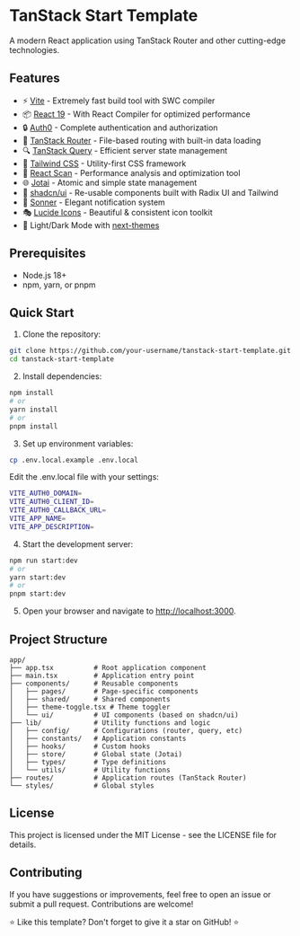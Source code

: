# TanStack Start Template

A modern React application using TanStack Router and other cutting-edge technologies.

## Features

- ⚡ [Vite](https://vite.dev/) - Extremely fast build tool with SWC compiler
- 📦 [React 19](https://react.dev/) - With React Compiler for optimized performance
- 🔒 [Auth0](https://auth0.com/) - Complete authentication and authorization
- 🚀 [TanStack Router](https://tanstack.com/router/latest) - File-based routing with built-in data loading
- 🔍 [TanStack Query](https://tanstack.com/query/latest) - Efficient server state management
- 🎨 [Tailwind CSS](https://tailwindcss.com/) - Utility-first CSS framework
- 🔬 [React Scan](https://react-scan.com/) - Performance analysis and optimization tool
- 🌐 [Jotai](https://jotai.org/) - Atomic and simple state management
- 🧩 [shadcn/ui](https://ui.shadcn.com/) - Re-usable components built with Radix UI and Tailwind
- 🔔 [Sonner](https://sonner.emilkowal.ski/) - Elegant notification system
- 🎭 [Lucide Icons](https://lucide.dev/) - Beautiful & consistent icon toolkit
- 🌙 Light/Dark Mode with [next-themes](https://github.com/pacocoursey/next-themes)

## Prerequisites

- Node.js 18+
- npm, yarn, or pnpm

## Quick Start

1. Clone the repository:

```bash
git clone https://github.com/your-username/tanstack-start-template.git
cd tanstack-start-template
```

2. Install dependencies:

```bash
npm install
# or
yarn install
# or
pnpm install
```

3. Set up environment variables:

```bash
cp .env.local.example .env.local
```

Edit the .env.local file with your settings:

```bash
VITE_AUTH0_DOMAIN=
VITE_AUTH0_CLIENT_ID=
VITE_AUTH0_CALLBACK_URL=
VITE_APP_NAME=
VITE_APP_DESCRIPTION=
```

4. Start the development server:

```bash
npm run start:dev
# or
yarn start:dev
# or
pnpm start:dev
```

5. Open your browser and navigate to [http://localhost:3000](http://localhost:3000).

## Project Structure

```plaintext
app/
├── app.tsx          # Root application component
├── main.tsx         # Application entry point
├── components/      # Reusable components
│   ├── pages/       # Page-specific components
│   ├── shared/      # Shared components
│   ├── theme-toggle.tsx # Theme toggler
│   └── ui/          # UI components (based on shadcn/ui)
├── lib/             # Utility functions and logic
│   ├── config/      # Configurations (router, query, etc)
│   ├── constants/   # Application constants
│   ├── hooks/       # Custom hooks
│   ├── store/       # Global state (Jotai)
│   ├── types/       # Type definitions
│   └── utils/       # Utility functions
├── routes/          # Application routes (TanStack Router)
└── styles/          # Global styles
```

## License

This project is licensed under the MIT License - see the LICENSE file for details.

## Contributing
If you have suggestions or improvements, feel free to open an issue or submit a pull request. Contributions are welcome!

⭐ Like this template? Don't forget to give it a star on GitHub! ⭐
